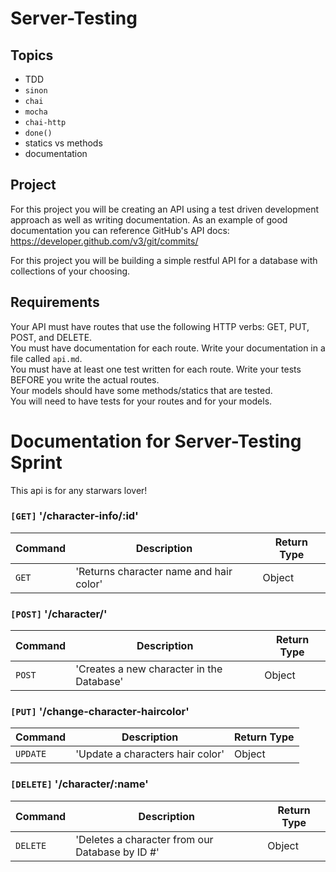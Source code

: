 # Server-Testing

## Topics

* TDD
* `sinon`
* `chai`
* `mocha`
* `chai-http`
* `done()`
* statics vs methods
* documentation

## Project

For this project you will be creating an API using a test driven development approach as well as writing documentation.  As an example of good documentation you can reference GitHub's API docs: https://developer.github.com/v3/git/commits/

For this project you will be building a simple restful API for a database with collections of your choosing.

## Requirements

Your API must have routes that use the following HTTP verbs: GET, PUT, POST, and DELETE.  
You must have documentation for each route.  Write your documentation in a file called `api.md`.  
You must have at least one test written for each route.  Write your tests BEFORE you write the actual routes.  
Your models should have some methods/statics that are tested.  
You will need to have tests for your routes and for your models.  



# Documentation for Server-Testing Sprint

This api is for any starwars lover!

### `[GET]` '/character-info/:id'

| Command | Description                             | Return Type |
| ------- | --------------------------------------- | ----------- |
| `GET`   | 'Returns character name and hair color' | Object      |

### `[POST]` '/character/'

| Command | Description                               | Return Type |
| ------- | ----------------------------------------- | ----------- |
| `POST`  | 'Creates a new character in the Database' | Object      |

### `[PUT]` '/change-character-haircolor'

| Command  | Description                      | Return Type |
| -------- | -------------------------------- | ----------- |
| `UPDATE` | 'Update a characters hair color' | Object      |

### `[DELETE]` '/character/:name'

| Command  | Description                                     | Return Type |
| -------- | ----------------------------------------------- | ----------- |
| `DELETE` | 'Deletes a character from our Database by ID #' | Object      |
